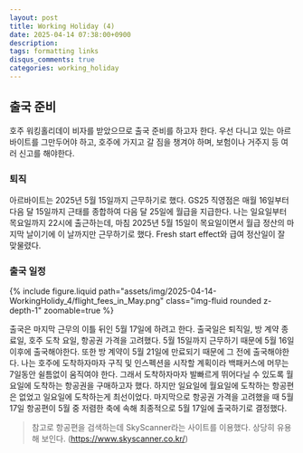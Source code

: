 ```yaml
---
layout: post
title: Working Holiday (4)
date: 2025-04-14 07:38:00+0900
description: 
tags: formatting links
disqus_comments: true
categories: working_holiday
---
```


## 출국 준비

호주 워킹홀리데이 비자를 받았으므로 출국 준비를 하고자 한다. 우선 다니고 있는 아르바이트를 그만두어야 하고, 호주에 가지고 갈 짐을 챙겨야 하며, 보험이나 거주지 등 여러 신고를 해야한다.

### 퇴직

아르바이트는 2025년 5월 15일까지 근무하기로 했다. GS25 직영점은 매월 16일부터 다음 달 15일까지 근태를 종합하여 다음 달 25일에 월급을 지급한다. 나는 일요일부터 목요일까지 22시에 출근하는데, 마침 2025년 5월 15일이 목요일이면서 월급 정산의 마지막 날이기에 이 날까지만 근무하기로 했다. Fresh start effect와 급여 정산일이 잘 맞물렸다.

### 출국 일정

{% include figure.liquid path="assets/img/2025-04-14-WorkingHolidy_4/flight_fees_in_May.png" class="img-fluid rounded z-depth-1" zoomable=true %}

출국은 마지막 근무의 이틀 뒤인 5월 17일에 하려고 한다. 출국일은 퇴직일, 방 계약 종료일, 호주 도착 요일, 항공권 가격을 고려했다. 5월 15일까지 근무하기 때문에 5월 16일 이후에 출국해야한다. 또한 방 계약이 5월 21일에 만료되기 때문에 그 전에 출국해야한다. 나는 호주에 도착하자마자 구직 및 인스펙션을 시작할 계획이라 백패커스에 머무는 7일동안 쉴틈없이 움직여야 한다. 그래서 도착하자마자 발빠르게 뛰어다닐 수 있도록 월요일에 도착하는 항공권을 구매하고자 했다. 하지만 일요일에 월요일에 도착하는 항공편은 없었고 일요일에 도착하는게 최선이었다. 마지막으로 항공권 가격을 고려했을 때 5월 17일 항공편이 5월 중 저렴한 축에 속해 최종적으로 5월 17일에 출국하기로 결정했다.

> 참고로 항공편을 검색하는데 SkyScanner라는 사이트를 이용했다. 상당히 유용해 보인다. (https://www.skyscanner.co.kr/)

